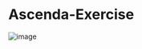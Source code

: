# Ascenda-Exercise
![image](https://github.com/nguyenchithuan2311/Ascenda-Exercise/assets/83408110/01c1ee91-f1ea-4808-b44e-553bd074503d)
